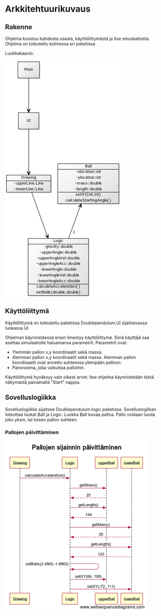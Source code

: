 # Arkkitehtuurikuvaus

## Rakenne
Ohjelma koostuu kahdesta osasta, käyttöliittymästä ja itse simulaatiosta.
Ohjelma on toteutettu kolmessa eri paketissa

Luokkakaavio:

![GitHub Logo](/Dokumentaatio/DoublependulumLuokat.png)


## Käyttöliittymä
Käyttöliittymä on toteutettu paketissa Doublependulum.UI sijaitsevassa luokassa UI

Ohjelman käynnistäessä ensin ilmestyy käyttöliittymä. Siinä käyttäjä saa asettaa 
simulaatiolle haluamansa parametrit. Parametrit ovat:
 - Ylemmän pallon x,y koordinaatit sekä massa.
 - Alemman pallon x,y koordinaatit sekä massa. Alemman pallon koordinaatit ovat
   annettu suhteessa ylempään palloon.
 - Painovoima, joka vaikuttaa palloihin.

Käyttöliittymä hyväksyy vain oikeat arvot.
Itse ohjelma käynnistetään tästä näkymästä painamalla "Start" nappia.

## Sovelluslogiikka
Sovelluslogiikka sijaitsee Doublependulum.logic paketissa.
Sovelluslogiikan toteuttaa luokat Ball ja Logic. 
Luokka Ball kuvaa palloa. Pallo voidaan luoda joko yksin, tai toisen pallon suhteen.
### Pallojen päivittäminen
![GitHub Logo](/Dokumentaatio/PallojenPaivittaminenSEK.png)
